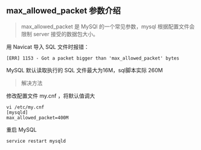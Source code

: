 ## max_allowed_packet 参数介绍

>  max_allowed_packet 是 MySQl 的一个常见参数，mysql 根据配置文件会限制 server 接受的数据包大小。

用 Navicat 导入 SQL 文件时报错：

```
[ERR] 1153 - Got a packet bigger than 'max_allowed_packet' bytes
```

MySQL 默认读取执行的 SQL 文件最大为16M，sql脚本实际 260M

> 解决方法

修改配置文件 my.cnf ，将默认值调大

```
vi /etc/my.cnf
[mysqld]
max_allowed_packet=400M
```

重启 MySQL

```
service restart mysqld
```


